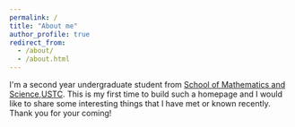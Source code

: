 ```yaml
---
permalink: /
title: "About me"
author_profile: true
redirect_from: 
  - /about/
  - /about.html
---
```


I'm a second year undergraduate student from [School of Mathematics and Science](https://math.ustc.edu.cn/main.htm),[USTC](https://www.ustc.edu.cn/).
This is my first time to build such a homepage and I would like to share some interesting things that I have met or known recently.
Thank you for your coming!
